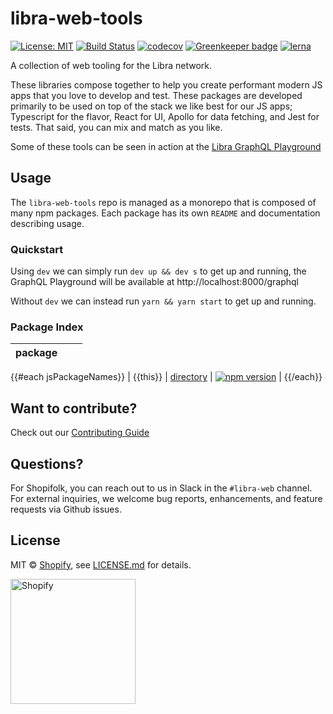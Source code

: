 [comment]: # (NOTE: This file is generated and should not be modify directly. Update `templates/ROOT_README.hbs.md` instead)
# libra-web-tools

[![License: MIT](https://img.shields.io/badge/License-MIT-green.svg)](LICENSE.md)
[![Build Status](https://travis-ci.com/Shopify/libra-web-tools.svg?branch=master)](https://travis-ci.com/github/Shopify/libra-web-tools)
[![codecov](https://codecov.io/gh/Shopify/libra-web-tools/branch/master/graph/badge.svg)](https://codecov.io/gh/Shopify/libra-web-tools)
[![Greenkeeper badge](https://badges.greenkeeper.io/Shopify/libra-web-tools.svg)](https://greenkeeper.io/)
[![lerna](https://img.shields.io/badge/maintained%20with-lerna-cc00ff.svg)](https://lernajs.io/)

A collection of web tooling for the Libra network.

These libraries compose together to help you create performant modern JS apps that you love to develop and test. These packages are developed primarily to be used on top of the stack we like best for our JS apps; Typescript for the flavor, React for UI, Apollo for data fetching, and Jest for tests. That said, you can mix and match as you like.

Some of these tools can be seen in action at the [Libra GraphQL Playground](https://libra-graphql-playground.shopifycloud.com/)

## Usage

The `libra-web-tools` repo is managed as a monorepo that is composed of many npm packages.
Each package has its own `README` and documentation describing usage.

### Quickstart

Using `dev` we can simply run `dev up && dev s` to get up and running, the GraphQL Playground will be available at http://localhost:8000/graphql

Without `dev` we can instead run `yarn && yarn start` to get up and running.

### Package Index

| package |     |     |
| ------- | --- | --- |
{{#each jsPackageNames}}
| {{this}} | [directory](packages/{{this}}) | [![npm version](https://badge.fury.io/js/%40shopify%2F{{this}}.svg)](https://badge.fury.io/js/%40shopify%2F{{this}}) |
{{/each}}

## Want to contribute?

Check out our [Contributing Guide](./.github/CONTRIBUTING.md)

## Questions?

For Shopifolk, you can reach out to us in Slack in the `#libra-web` channel. For external inquiries, we welcome bug reports, enhancements, and feature requests via Github issues.

## License

MIT &copy; [Shopify](https://shopify.com/), see [LICENSE.md](LICENSE.md) for details.

<a href="http://www.shopify.com/"><img src="https://cdn.shopify.com/shopifycloud/brochure/assets/brand-assets/shopify-logo-primary-logo-456baa801ee66a0a435671082365958316831c9960c480451dd0330bcdae304f.svg" alt="Shopify" width="200" /></a>
